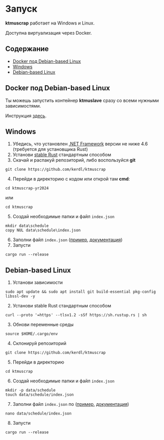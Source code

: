 # Запуск
**ktmuscrap** работает на Windows и Linux.

Доступна виртуализация через Docker.


## Содержание
- [Docker под Debian-based Linux](#docker-под-debian-based-linux)
- [Windows](#windows)
- [Debian-based Linux](#debian-based-linux)


## Docker под Debian-based Linux
Ты можешь запустить контейнер **ktmuslave** сразу со всеми нужными зависимостями.

Инструкция
[здесь](https://github.com/kerdl/ktmuslave/blob/yr2024/doc/ru/running.md#docker-под-debian-based-linux).


## Windows
1. Убедись, что установлен [.NET Framework](https://support.microsoft.com/en-us/topic/microsoft-net-framework-4-8-offline-installer-for-windows-9d23f658-3b97-68ab-d013-aa3c3e7495e0)
версии не ниже 4.6
(требуется для установщика Rust)
2. Установи [stable Rust](https://www.rust-lang.org/tools/install)
стандартным способом
3. Скачай и распакуй репозиторий,
либо воспользуйся **git**
```console
git clone https://github.com/kerdl/ktmuscrap
```
4. Перейди в директорию с кодом или открой там **cmd**:
```console
cd ktmuscrap-yr2024
```
или
```console
cd ktmuscrap
```
5. Создай необходимые папки и файл `index.json`
```console
mkdir data\schedule
copy NUL data\schedule\index.json
```
6. Заполни файл `index.json`
([пример](/doc/ru/configuring.md#пример-расписаний),
[документация](/doc/ru/configuring.md#расписания))
8. Запусти
```console
cargo run --release
```


## Debian-based Linux
1. Установи зависимости
```console
sudo apt update && sudo apt install git build-essential pkg-config libssl-dev -y
```
2. Установи stable Rust стандартным способом
```console
curl --proto '=https' --tlsv1.2 -sSf https://sh.rustup.rs | sh
```
3. Обнови переменные среды
```console
source $HOME/.cargo/env
```
4. Склонируй репозиторий
```console
git clone https://github.com/kerdl/ktmuscrap
```
5. Перейди в директорию
```console
cd ktmuscrap
```
6. Создай необходимые папки и файл `index.json`
```console
mkdir -p data/schedule
touch data/schedule/index.json
```
7. Заполни файл `index.json` по
([пример](/doc/ru/configuring.md#пример-расписаний),
[документация](/doc/ru/configuring.md#расписания))
```console
nano data/schedule/index.json
```
8. Запусти
```console
cargo run --release
```
